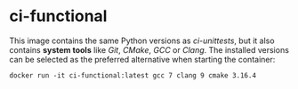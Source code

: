 # ci-functional

This image contains the same Python versions as _ci-unittests_, but it also contains **system tools**
like _Git_, _CMake_, _GCC_ or _Clang_. 
The installed versions can  be selected as the preferred alternative
when starting the container:

```
docker run -it ci-functional:latest gcc 7 clang 9 cmake 3.16.4
```
